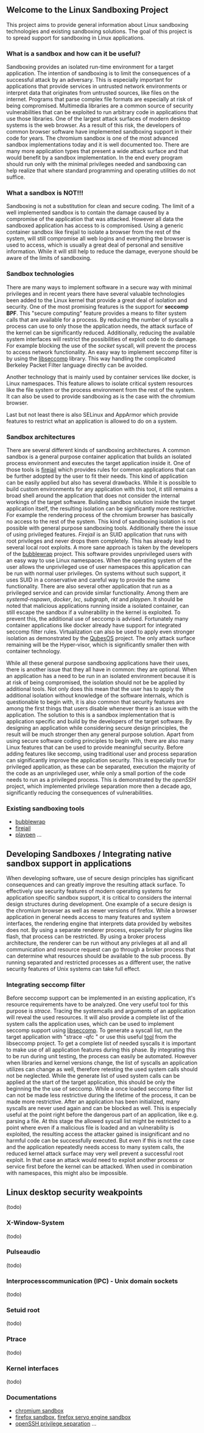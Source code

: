 ## Welcome to the Linux Sandboxing Project

This project aims to provide general information about Linux sandboxing technologies and existing sandboxing solutions.
The goal of this project is to spread support for sandboxing in Linux applications.


### What is a sandbox and how can it be useful?

Sandboxing provides an isolated run-time environment for a target application. The intention of sandboxing is to limit the consequences of a successful attack by an adversary. This is especially important for applications that provide services in untrusted network environments or interpret data that originates from untrusted sources, like files on the internet. Programs that parse complex file formats are especially at risk of being compromised. Multimedia libraries are a common source of security vulnerabilities that can be exploited to run arbitrary code in applications that use those libraries. One of the largest attack surfaces of modern desktop systems is the web browser. As a result of this risk, the developers of common browser software have implemented sandboxing support in their code for years. The chromium sandbox is one of the most advanced sandbox implementations today and it is well documented too. There are many more application types that present a wide attack surface and that would benefit by a sandbox implementation. In the end every program should run only with the minimal privileges needed and sandboxing can help realize that where standard programming and operating utilities do not suffice.


### What a sandbox is NOT!!!

Sandboxing is not a substitution for clean and secure coding. The limit of a well implemented sandbox is to contain the damage caused by a compromise of the application that was attacked. However all data the sandboxed application has access to is compromised. Using a generic container sandbox like firejail to isolate a browser from the rest of the system, will still compromise all web logins and everything the browser is used to access, which is usually a great deal of personal and sensitive information. While it will still help to reduce the damage, everyone should be aware of the limits of sandboxing.


### Sandbox technologies

There are many ways to implement software in a secure way with minimal privileges and in recent years there have several valuable technologies been added to the Linux kernel that provide a great deal of isolation and security. One of the most promising features is the support for **seccomp BPF**. This "secure computing" feature provides a means to filter system calls that are available for a process. By reducing the number of syscalls a process can use to only those the application needs, the attack surface of the kernel can be significantly reduced. Additionally, reducing the available system interfaces will restrict the possibilities of exploit code to do damage. For example blocking the use of the _socket_ syscall, will prevent the process to access network functionality. An easy way to implement seccomp filter is by using the [libseccomp](https://github.com/seccomp/libseccomp) library. This way handling the complicated Berkeley Packet Filter language directly can be avoided.

Another technology that is mainly used by container services like docker, is Linux namespaces. This feature allows to isolate critical system resources like the file system or the process environment from the rest of the system. It can also be used to provide sandboxing as is the case with the chromium browser.

Last but not least there is also SELinux and AppArmor which provide features to restrict what an application is allowed to do on a system.


### Sandbox architectures

There are several different kinds of sandboxing architectures. A common sandbox is a general purpose container application that builds an isolated process environment and executes the target application inside it. One of those tools is [firejail](https://github.com/netblue30/firejail) which provides rules for common applications that can be further adopted by the user to fit their needs. This kind of application can be easily applied but also has several drawbacks. While it is possible to build custom environments for any application with this tool, it still remains a broad shell around the application that does not consider the internal workings of the target software. Building sandbox solution inside the target application itself, the resulting isolation can be significantly more restrictive. For example the rendering process of the chromium browser has basically no access to the rest of the system. This kind of sandboxing isolation is not possible with general purpose sandboxing tools. Additionally there the issue of using privileged features. _Firejail_ is an SUID application that runs with root privileges and never drops them completely. This has already lead to several local root exploits. A more sane approach is taken by the developers of the [bubblewrap](https://github.com/projectatomic/bubblewrap) project. This software provides unprivileged users with an easy way to use Linux namespaces. When the operating system of the user allows the unprivileged use of user namespaces this application can be run with normal user privileges. On systems without such support, it uses SUID in a conservative and careful way to provide the same functionality. There are also several other application that run as a privileged service and can provide similar functionality. Among them are _systemd-nspawn_, _docker_, _lxc_, _subgraph_, _rkt_ and _playpen_. It should be noted that malicious applications running inside a isolated container, can still escape the sandbox if a vulnerability in the kernel is exploited. To prevent this, the additional use of seccomp is advised. Fortunately many container applications like docker already have support for integrated seccomp filter rules. Virtualization can also be used to apply even stronger isolation as demonstrated by the [QubesOS](https://www.qubes-os.org/) project. The only attack surface remaining will be the Hyper-visor, which is significantly smaller then with container technology.

While all these general purpose sandboxing applications have their uses, there is another issue that they all have in common: they are optional. When an application has a need to be run in an isolated environment because it is at risk of being compromised, the isolation should not be be applied by additional tools. Not only does this mean that the user has to apply the additional isolation without knowledge of the software internals, which is questionable to begin with, it is also common that security features are among the first things that users disable whenever there is an issue with the application. The solution to this is a sandbox implementation that is application specific and build by the developers of the target software. By designing an application while considering secure design principles, the result will be much stronger then any general purpose solution. Apart from using secure software coding principles to begin with, there are also many Linux features that can be used to provide meaningful security. Before adding features like seccomp, using traditional user and process separation can significantly improve the application security. This is especially true for privileged application, as these can be separated, execution the majority of the code as an unprivileged user, while only a small portion of the code needs to run as a privileged process. This is demonstrated by the _openSSH_ project, which implemented privilege separation more then a decade ago, significantly reducing the consequences of vulnerabilities.


### Existing sandboxing tools

- [bubblewrap](https://github.com/projectatomic/bubblewrap)
- [firejail](https://github.com/netblue30/firejail)
- [playpen](https://github.com/thestinger/playpen)
...



## Developing Sandboxes / Integrating native sandbox support in applications

When developing software, use of secure design principles has significant consequences and can greatly improve the resulting attack surface. To effectively use security features of modern operating systems for application specific sandbox support, it is critical to considers the internal design structures during development. One example of a secure design is the chromium browser as well as newer versions of firefox. While a browser application in general needs access to many features and system interfaces, the rendering engine that interprets data provided by websites does not. By using a separate renderer process, especially for plugins like flash, that process can be restricted. By using a broker process architecture, the renderer can be run without any privileges at all and all communication and resource request can go through a broker process that can determine what resources should be available to the sub process. By running separated and restricted processes as a different user, the native security features of Unix systems can take full effect.


### Integrating seccomp filter

Before seccomp support can be implemented in an existing application, it's resource requirements have to be analyzed. One very useful tool for this purpose is _strace_. Tracing the systemcalls and arguments of an application will reveal the used resources. It will also provide a complete list of the system calls the application uses, which can be used to implement seccomp support using [libseccomp](https://github.com/seccomp/libseccomp). To generate a syscall list, run the target application with "strace -qfc <program>" or use this useful [tool](https://github.com/seccomp/libseccomp/blob/master/tools/scmp_app_inspector) from the libseccomp project. To get a complete list of needed syscalls it is important to make use of all application features during this phase. By integrating this to be run during unit testing, the process can easily be automated. However when libraries and kernel versions change, the list of syscalls an application utilizes can change as well, therefore retesting the used system calls should not be neglected.
While the generate list of used system calls can be applied at the start of the target application, this should be only the beginning the the use of seccomp. While a once loaded seccomp filter list can not be made less restrictive during the lifetime of the process, it can be made more restrictive. After an application has been initialized, many syscalls are never used again and can be blocked as well. This is especially useful at the point right before the dangerous part of an application, like e.g. parsing a file. At this stage the allowed syscall list might be restricted to a point where even if a malicious file is loaded and an vulnerability is exploited, the resulting access the attacker gained is insignificant and no harmful code can be successfully executed. But even if this is not the case and the application repeatedly needs access to many system calls, the reduced kernel attack surface may very well prevent a successful root exploit. In that case an attack would need to exploit another process or service first before the kernel can be attacked. When used in combination with namespaces, this might also be impossible.     


## Linux desktop security weakpoints

(todo)


### X-Window-System

(todo)


### Pulseaudio

(todo)


### Interprocesscommunication (IPC) - Unix domain sockets

(todo)


### Setuid root

(todo)


### Ptrace

(todo)


### Kernel interfaces

(todo)



### Documentations

- [chromium sandbox](https://chromium.googlesource.com/chromium/src/+/master/docs/linux_sandboxing.md)
- [firefox sandbox](https://wiki.mozilla.org/Security/Sandbox), [firefox servo engine sandbox](https://github.com/servo/servo/wiki/Linux-sandboxing)
- [openSSH privilege separation](http://www.citi.umich.edu/u/provos/ssh/privsep.html)
...
